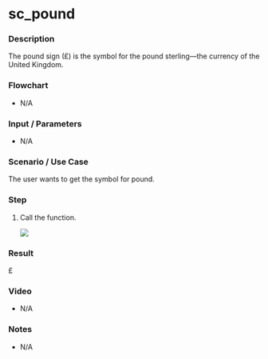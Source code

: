# sc_pound

### Description

The pound sign (£) is the symbol for the pound sterling—the currency of the United Kingdom.

### Flowchart

- N/A 

### Input / Parameters

- N/A

### Scenario / Use Case

The user wants to get the symbol for pound.

### Step

1. Call the function.
    
    ![](../../../../document/function/SpecialCharacter/sc_pound/sc_pound-step-1.png?raw=true)
 
### Result

 £
 
### Video

- N/A

<!--[![Video](http://i.imgur.com/Ot5DWAW.png)](https://youtu.be/StTqXEQ2l-Y?t=35s)-->

### Notes

- N/A